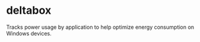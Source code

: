 # deltabox
Tracks power usage by application to help optimize energy consumption on Windows devices.
